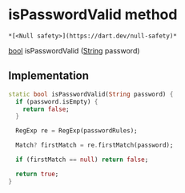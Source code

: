 


# isPasswordValid method




    *[<Null safety>](https://dart.dev/null-safety)*




[bool](https://api.flutter.dev/flutter/dart-core/bool-class.html) isPasswordValid
([String](https://api.flutter.dev/flutter/dart-core/String-class.html) password)








## Implementation

```dart
static bool isPasswordValid(String password) {
  if (password.isEmpty) {
    return false;
  }

  RegExp re = RegExp(passwordRules);

  Match? firstMatch = re.firstMatch(password);

  if (firstMatch == null) return false;

  return true;
}
```







